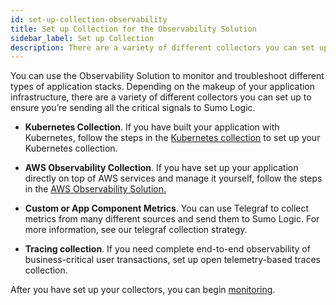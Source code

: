 ```yaml
---
id: set-up-collection-observability
title: Set up Collection for the Observability Solution
sidebar_label: Set up Collection
description: There are a variety of different collectors you can set up to ensure you’re sending all the critical signals to Sumo Logic.
---
```


You can use the Observability Solution to monitor and troubleshoot different types of application stacks. Depending on the makeup of your application infrastructure, there are a variety of different collectors you can set up to ensure you’re sending all the critical signals to Sumo Logic.

* **Kubernetes Collection**. If you have built your application with Kubernetes, follow the steps in the [Kubernetes collection](kubernetes-solution/set-up-collection-kubernetes.md) to set up your Kubernetes collection.

* **AWS Observability Collection**. If you have set up your application directly on top of AWS services and manage it yourself, follow the steps in the [AWS Observability Solution.](/docs/observability/aws-observability-solution/)

* **Custom or App Component Metrics**. You can use Telegraf to collect metrics from many different sources and send them to Sumo Logic. For more information, see our telegraf collection strategy.

* **Tracing collection**. If you need complete end-to-end observability of business-critical user transactions, set up open telemetry-based traces collection.

After you have set up your collectors, you can begin [monitoring](monitoring-observability-solution.md).

